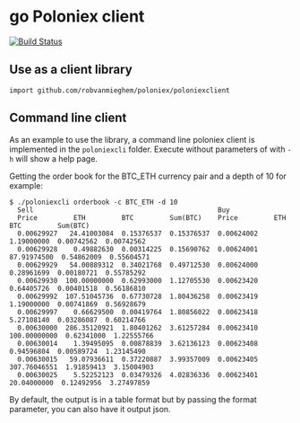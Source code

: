 # go Poloniex client

[![Build Status](https://travis-ci.org/robvanmieghem/poloniex.svg?branch=master)](https://travis-ci.org/robvanmieghem/poloniex)

## Use as a client library

`import github.com/robvanmieghem/poloniex/poloniexclient`

## Command line client

As an example to use the library, a command line poloniex client is implemented in the `poloniexcli` folder.
Execute without parameters of with `-h` will show a help page.

Getting the order book for the BTC_ETH currency pair and a depth of 10 for example:
```
$ ./poloniexcli orderbook -c BTC_ETH -d 10
  Sell                                              Buy
  Price         ETH         BTC         Sum(BTC)    Price         ETH         BTC         Sum(BTC)
  0.00629927   24.41003084  0.15376537  0.15376537  0.00624002    1.19000000  0.00742562  0.00742562
  0.00629928    0.49882630  0.00314225  0.15690762  0.00624001   87.91974500  0.54862009  0.55604571
  0.00629929   54.00889312  0.34021768  0.49712530  0.00624000    0.28961699  0.00180721  0.55785292
  0.00629930  100.00000000  0.62993000  1.12705530  0.00623420    0.64405726  0.00401518  0.56186810
  0.00629992  107.51045736  0.67730728  1.80436258  0.00623419    1.19000000  0.00741869  0.56928679
  0.00629997    0.66629500  0.00419764  1.80856022  0.00623418    5.27108140  0.03286087  0.60214766
  0.00630000  286.35120921  1.80401262  3.61257284  0.00623410  100.00000000  0.62341000  1.22555766
  0.00630014    1.39495095  0.00878839  3.62136123  0.00623408    0.94596804  0.00589724  1.23145490
  0.00630015   59.07936611  0.37220887  3.99357009  0.00623405  307.76046551  1.91859413  3.15004903
  0.00630025    5.52252123  0.03479326  4.02836336  0.00623401   20.04000000  0.12492956  3.27497859
```

By default, the output is in a table format but by passing the format parameter, you can also have it output json.
